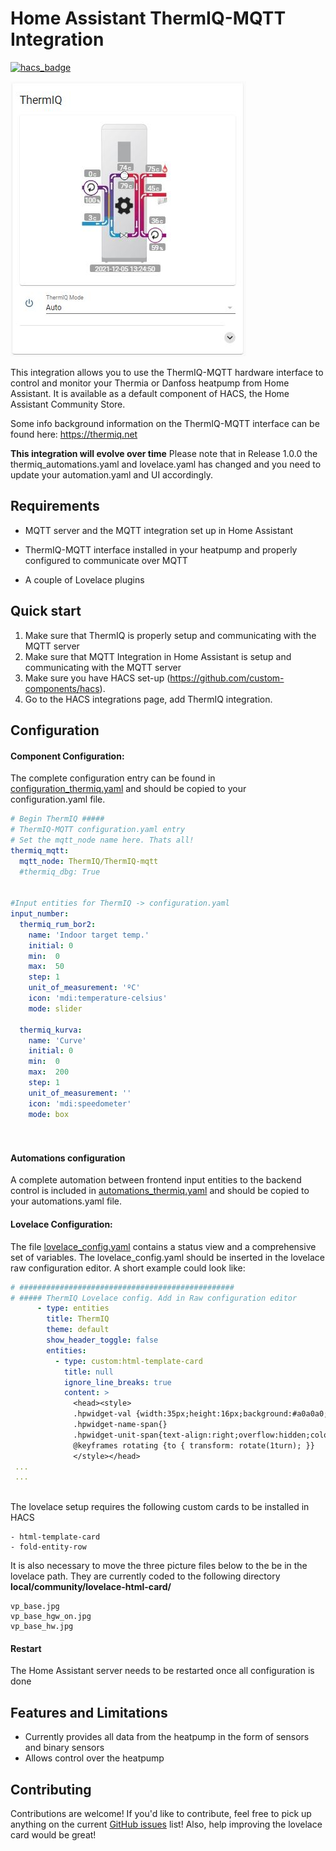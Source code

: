 # Home Assistant ThermIQ-MQTT Integration
[![hacs_badge](https://img.shields.io/badge/HACS-Default-orange.svg)](https://github.com/custom-components/hacs)

![Screenshot](docs/Lovelace1.jpg)

This integration allows you to use the ThermIQ-MQTT hardware interface to control and monitor your Thermia or Danfoss heatpump from Home Assistant. It is available as a default component of HACS, the Home Assistant Community Store.

Some info background information on the ThermIQ-MQTT interface can be found here:
https://thermiq.net

**This integration will evolve over time**
Please note that in Release 1.0.0 the thermiq_automations.yaml and lovelace.yaml has changed and you need to update your automation.yaml and UI accordingly.

## Requirements

- MQTT server and the MQTT integration set up in Home Assistant
- ThermIQ-MQTT interface installed in your heatpump and properly configured to communicate over MQTT

- A couple of Lovelace plugins

## Quick start
1. Make sure that ThermIQ is properly setup and communicating with the MQTT server
2. Make sure that MQTT Integration in Home Assistant is setup and communicating with the MQTT server
3. Make sure you have HACS set-up (https://github.com/custom-components/hacs).
4. Go to the HACS integrations page, add ThermIQ integration.

## Configuration
#### Component Configuration:
The complete configuration entry can be found in [configuration_thermiq.yaml](https://github.com/ThermIQ/thermiq_mqtt-ha/blob/master/configuration_thermiq.yaml) and should be copied to your configuration.yaml file.

```yaml
# Begin ThermIQ #####
# ThermIQ-MQTT configuration.yaml entry
# Set the mqtt_node name here. Thats all!
thermiq_mqtt:
  mqtt_node: ThermIQ/ThermIQ-mqtt
  #thermiq_dbg: True


#Input entities for ThermIQ -> configuration.yaml
input_number:
  thermiq_rum_bor2:
    name: 'Indoor target temp.'
    initial: 0
    min:  0
    max:  50
    step: 1
    unit_of_measurement: 'ºC'
    icon: 'mdi:temperature-celsius'
    mode: slider

  thermiq_kurva:
    name: 'Curve'
    initial: 0
    min:  0
    max:  200
    step: 1
    unit_of_measurement: ''
    icon: 'mdi:speedometer'
    mode: box

   
```

#### Automations configuration
A complete automation between frontend input entities to the backend control is included in [automations_thermiq.yaml](https://github.com/ThermIQ/thermiq_mqtt-ha/blob/master/automations_thermiq.yaml) and should be copied to your automations.yaml file.


#### Lovelace Configuration:
The file [lovelace_config.yaml](https://github.com/ThermIQ/thermiq_mqtt-ha/blob/master/lovelace_config.yaml) contains a status view and a comprehensive set of variables. The lovelace_config.yaml should be inserted in the lovelace raw configuration editor. A short example could look like:

```yaml
# ################################################
# ##### ThermIQ Lovelace config. Add in Raw configuration editor
      - type: entities
        title: ThermIQ
        theme: default
        show_header_toggle: false
        entities:
          - type: custom:html-template-card
            title: null
            ignore_line_breaks: true
            content: >
              <head><style> 
              .hpwidget-val {width:35px;height:16px;background:#a0a0a0;text-align: center;color:white;border-radius: 0.25em;}
              .hpwidget-name-span{}
              .hpwidget-unit-span{text-align:right;overflow:hidden;color:white;font-size:70%}
              @keyframes rotating {to { transform: rotate(1turn); }}
              </style></head> 
 ...
 ...
 
```

The lovelace setup requires the following custom cards to be installed in HACS
```
- html-template-card
- fold-entity-row
```
 It is also necessary to move the three picture files below to the be in the lovelace path. They are currently coded to the following directory **local/community/lovelace-html-card/**
 ```
 vp_base.jpg
 vp_base_hgw_on.jpg
 vp_base_hw.jpg
 ```
#### Restart
The Home Assistant server needs to be restarted once all configuration is done

## Features and Limitations
- Currently provides all data from the heatpump in the form of sensors and binary sensors
- Allows control over the heatpump 

## Contributing
Contributions are welcome! If you'd like to contribute, feel free to pick up anything on the current [GitHub issues](https://github.com/ThermIQ/thermiq_mqtt-ha/issues) list!
Also, help improving the lovelace card would be great!




